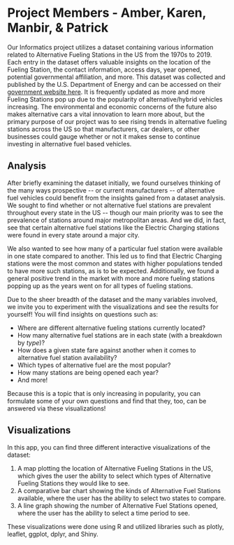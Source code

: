 # Project Members - Amber, Karen, Manbir, & Patrick

Our Informatics project utilizes a dataset containing various information related to Alternative Fueling Stations in the US from the 1970s to 2019. Each entry in the dataset offers valuable insights on the location of the Fueling Station, the contact information, access days, year opened, potential governmental affiliation, and more. This dataset was collected and published by the U.S. Department of Energy and can be accessed on their [government website here](https://afdc.energy.gov/data_download). It is frequently updated as more and more Fueling Stations pop up due to the popularity of alternative/hybrid vehicles increasing. The environmental and economic concerns of the future also makes alternative cars a vital innovation to learn more about, but the primary purpose of our project was to see rising trends in alternative fueling stations across the US so that manufacturers, car dealers, or other businesses could gauge whether or not it makes sense to continue investing in alternative fuel based vehicles.

## Analysis

After briefly examining the dataset initially, we found ourselves thinking of the many ways prospective -- or current manufacturers -- of alternative fuel vehicles could benefit from the insights gained from a dataset analysis. We sought to find whether or not alternative fuel stations are prevalent throughout every state in the US -- though our main priority was to see the prevalence of stations around major metropolitan areas. And we did, in fact, see that certain alternative fuel stations like the Electric Charging stations were found in every state around a major city.

We also wanted to see how many of a particular fuel station were available in one state compared to another. This led us to find that Electric Charging stations were the most common and states with higher populations tended to have more such stations, as is to be expected. Additionally, we found a general positive trend in the market with more and more fueling stations popping up as the years went on for all types of fueling stations.

Due to the sheer breadth of the dataset and the many variables involved, we invite you to experiment with the visualizations and see the results for yourself! You will find insights on questions such as:

-	Where are different alternative fueling stations currently located?
-	How many alternative fuel stations are in each state (with a breakdown by *type*)?
-	How does a given state fare against another when it comes to alternative fuel station availability?
-	Which types of alternative fuel are the most popular?
-	How many stations are being opened each year?
- And more!

Because this is a topic that is only increasing in popularity, you can formulate some of your own questions and find that they, too, can be answered via these visualizations!


## Visualizations

In this app, you can find three different interactive visualizations of the dataset:

1. A map plotting the location of Alternative Fueling Stations in the US, which gives the user the ability to select which types of Alternative Fueling Stations they would like to see.
2. A comparative bar chart showing the kinds of Alternative Fuel Stations available, where the user has the ability to select two states to compare.
3. A line graph showing the number of Alternative Fuel Stations opened, where the user has the ability to select a time period to see.

These visualizations were done using R and utilized libraries such as plotly, leaflet, ggplot, dplyr, and Shiny.

